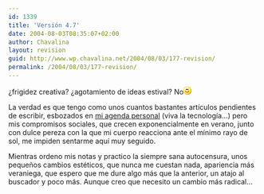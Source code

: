 ```yaml
---
id: 1339
title: 'Versión 4.7'
date: 2004-08-03T08:35:07+02:00
author: Chavalina
layout: revision
guid: http://www.wp.chavalina.net/2004/08/03/177-revision/
permalink: /2004/08/03/177-revision/
---
```

¿frigidez creativa? ¿agotamiento de ideas estival? No![emo](/imagenes/emoticonos/sonrisa.gif) 

La verdad es que tengo como unos cuantos bastantes artículos pendientes de escribir, esbozados en <a href=http://www.chavalina.net/imagenes/fotos/sugerencias.jpg target=&prime;_blank&prime;>mi agenda personal</a> (viva la tecnología…) pero mis compromisos sociales, que crecen exponencialmente en verano, junto con dulce pereza con la que mi cuerpo reacciona ante el mínimo rayo de sol, me impiden sentarme aquí muy seguido.

Mientras ordeno mis notas y practico la siempre sana autocensura, unos pequeños cambios estéticos, que nunca me cuestan nada, apariencia más veraniega, que espero que me dure algo más que la anterior, un atajo al buscador y poco más. Aunque creo que necesito un cambio más radical…